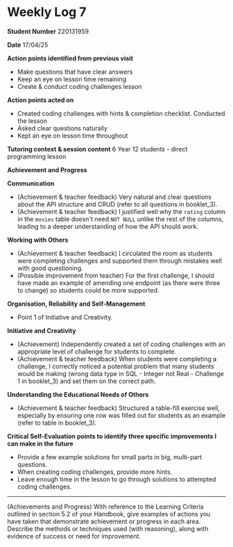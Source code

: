 # Weekly Log 7

**Student Number**
220131959

**Date** 
17/04/25

**Action points identified from previous visit**
- Make questions that have clear answers
- Keep an eye on lesson time remaining
- Create & conduct coding challenges lesson

**Action points acted on**
- Created coding challenges with hints & completion checklist. Conducted the lesson
- Asked clear questions naturally
- Kept an eye on lesson time throughout

**Tutoring context & session content**
6 Year 12 students - direct programming lesson

**Achievement and Progress**

**Communication**
- (Achievement & teacher feedback) Very natural and clear questions about the API structure and CRUD (refer to all questions in booklet_3).
- (Achievement & teacher feedback) I justified well why the `rating` column in the `movies` table doesn't need `NOT NULL` unlike the rest of the columns, leading to a deeper understanding of how the API should work. 

**Working with Others**
- (Achievement & teacher feedback) I circulated the room as students were completing challenges and supported them through mistakes well with good questioning.
- (Possible improvement from teacher) For the first challenge, I should have made an example of amending one endpoint (as there were three to change) so students could be more supported.

**Organisation, Reliability and Self-Management**
- Point 1 of Initiative and Creativity.

**Initiative and Creativity**
- (Achievement) Independently created a set of coding challenges with an appropriate level of challenge for students to complete. 
- (Achievement & teacher feedback) When students were completing a challenge, I correctly noticed a potential problem that many students would be making (wrong data type in SQL - Integer not Real - Challenge 1 in booklet_3) and set them on the correct path.

**Understanding the Educational Needs of Others**
- (Achievement & teacher feedback) Structured a table-fill exercise well, especially by ensuring one row was filled out for students as an example (refer to table in booklet_3).

**Critical Self-Evaluation points to identify three specific improvements I can make in the future**
- Provide a few example solutions for small parts in big, multi-part questions.
- When creating coding challenges, provide more hints.
- Leave enough time in the lesson to go through solutions to attempted coding challenges.
---

(Achievements and Progress) With reference to the Learning Criteria outlined in section 5.2 of your Handbook, give examples of actions you have taken that demonstrate achievement or progress in each area. Describe the methods or techniques used (with reasoning), along with evidence of success or need for improvement.